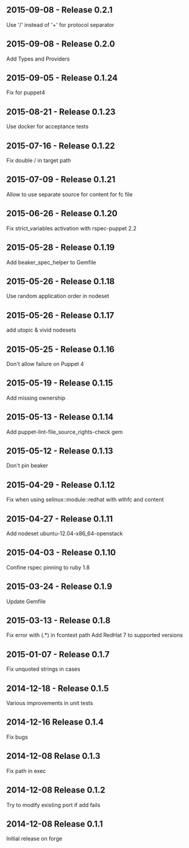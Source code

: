 ## 2015-09-08 - Release 0.2.1

Use '/' instead of '+' for protocol separator

## 2015-09-08 - Release 0.2.0

Add Types and Providers

## 2015-09-05 - Release 0.1.24

Fix for puppet4

## 2015-08-21 - Release 0.1.23

Use docker for acceptance tests

## 2015-07-16 - Release 0.1.22

Fix double / in target path

## 2015-07-09 - Release 0.1.21

Allow to use separate source for content for fc file

## 2015-06-26 - Release 0.1.20

Fix strict_variables activation with rspec-puppet 2.2

## 2015-05-28 - Release 0.1.19

Add beaker_spec_helper to Gemfile

## 2015-05-26 - Release 0.1.18

Use random application order in nodeset

## 2015-05-26 - Release 0.1.17

add utopic & vivid nodesets

## 2015-05-25 - Release 0.1.16

Don't allow failure on Puppet 4

## 2015-05-19 - Release 0.1.15

Add missing ownership

## 2015-05-13 - Release 0.1.14

Add puppet-lint-file_source_rights-check gem

## 2015-05-12 - Release 0.1.13

Don't pin beaker

## 2015-04-29 - Release 0.1.12

Fix when using selinux::module::redhat with wthfc and content

## 2015-04-27 - Release 0.1.11

Add nodeset ubuntu-12.04-x86_64-openstack

## 2015-04-03 - Release 0.1.10

Confine rspec pinning to ruby 1.8

## 2015-03-24 - Release 0.1.9

Update Gemfile

## 2015-03-13 - Release 0.1.8

Fix error with (\.*) in fcontext path
Add RedHat 7 to supported versions

## 2015-01-07 - Release 0.1.7

Fix unquoted strings in cases

## 2014-12-18 - Release 0.1.5

Various improvements in unit tests

## 2014-12-16 Release 0.1.4

Fix bugs

## 2014-12-08 Relase 0.1.3

Fix path in exec

## 2014-12-08 Release 0.1.2

Try to modify existing port if add fails

## 2014-12-08 Release 0.1.1

Initial release on forge
